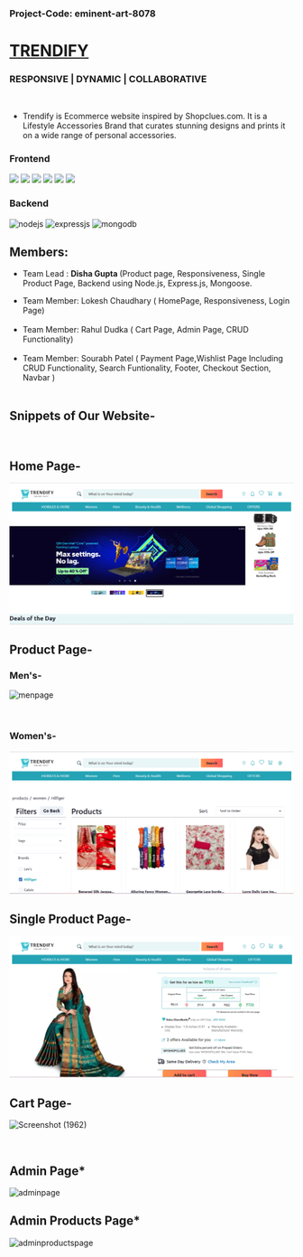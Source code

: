 ### Project-Code: eminent-art-8078

<h1><a href="https://trendify-omega.vercel.app/" >TRENDIFY</a></h1>
<!-- <a href="https://erin-dizzy-clam.cyclic.app/" >Backened Deployed Link</a> -->

<!-- # TRENDIFY -->

<h3 > RESPONSIVE  |  DYNAMIC | COLLABORATIVE </h3>

<br>

- Trendify is Ecommerce website inspired by Shopclues.com. It is a Lifestyle Accessories Brand that curates stunning designs and prints it on a wide range of personal accessories. 

<div display='flex' ><h3 >Frontend</h3> 
<img src='https://img.shields.io/badge/JavaScript-323330?style=for-the-badge&logo=javascript&logoColor=F7DF1E' />
<img src='https://img.shields.io/badge/React-20232A?style=for-the-badge&logo=react&logoColor=61DAFB' />
<img src='https://img.shields.io/badge/Redux-593D88?style=for-the-badge&logo=redux&logoColor=white' />
<img src='https://img.shields.io/badge/CSS3-1572B6?style=for-the-badge&logo=css3&logoColor=white' />
<img src='https://img.shields.io/badge/Material%20UI-007FFF?style=for-the-badge&logo=mui&logoColor=white' />
<img src='https://img.shields.io/badge/Chakra--UI-319795?style=for-the-badge&logo=chakra-ui&logoColor=white' />
<!-- <img src='' />
   </div> -->
<div ><h3 >Backend</h3> 
<img src="https://img.shields.io/badge/Node.js-339933?style=for-the-badge&logo=nodedotjs&logoColor=white" align="center" alt="nodejs" />
<img src="https://img.shields.io/badge/Express.js-000000?style=for-the-badge&logo=express&logoColor=white" align="center" alt="expressjs"/>
<img src="https://img.shields.io/badge/MongoDB-4EA94B?style=for-the-badge&logo=mongodb&logoColor=white" align="center" alt="mongodb"/>
 </div>
<!-- An e-commerce website for clothing, health & care products. A Collaborative project Built in 5 Days. -->


## Members:

- Team Lead : <strong> Disha Gupta </strong>
  (Product page, Responsiveness, Single Product Page, Backend using Node.js, Express.js, Mongoose.

<ul>
<li> Team Member: Lokesh Chaudhary ( HomePage, Responsiveness, Login Page) </li>
<br />
<li> Team Member: Rahul Dudka ( Cart Page, Admin Page, CRUD Functionality) </li>
<br />
<li> Team Member: Sourabh Patel ( Payment Page,Wishlist Page Including CRUD Functionality, Search Funtionality, Footer, Checkout Section, Navbar ) </li>
<br />



</ul>

## Snippets of Our Website-

<br/>

## Home Page-

<img  src='./src/Assests/homepage.png' alt='homepage' />

<br/>

## Product Page-

### Men's-

![menpage](https://github.com/DishaGup/eminent-art-8078/assets/115460391/8bc6dfe0-bd22-4221-b483-b2092808f4b9)

<br/>

### Women's-

<img  src='./src/Assests/womenpage.png' alt='homepage' />

<br/>

## Single Product Page-

<img  src='./src/Assests/singlecartpage.png' alt='homepage' />
<br/>
   
## Cart Page-

<!-- <img  src='./src/Assests/singlecartpage.png' alt='homepage' /> -->
![Screenshot (1962)](https://github.com/DishaGup/eminent-art-8078/assets/90616584/822dc14c-6990-4886-9b93-cecc706ad066)

<br/>   

## Admin Page\*

![adminpage](https://user-images.githubusercontent.com/90616584/229440683-0a088c33-946d-4809-9a46-3e4c1e56bfc1.jpg)

## Admin Products Page\*

![adminproductspage](https://user-images.githubusercontent.com/90616584/229441217-6377a096-321a-469a-96bb-0fdcf941eb6f.jpg)
